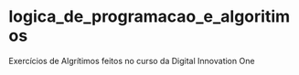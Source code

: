 # logica_de_programacao_e_algoritimos
 Exercícios de Algrítimos feitos no curso da Digital Innovation One
